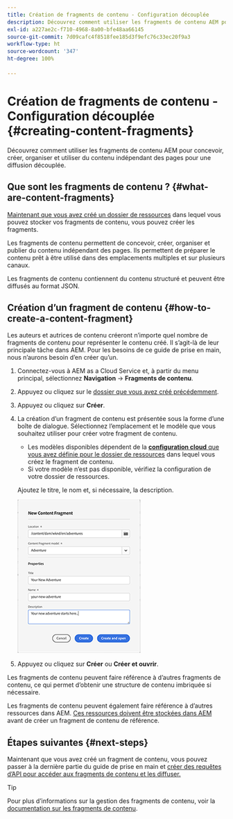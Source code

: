 ```yaml
---
title: Création de fragments de contenu - Configuration découplée
description: Découvrez comment utiliser les fragments de contenu AEM pour concevoir, créer, organiser et utiliser du contenu indépendant des pages pour une diffusion découplée.
exl-id: a227ae2c-f710-4968-8a00-bfe48aa66145
source-git-commit: 7d09cafc4f8518fee185d3f9efc76c33ec20f9a3
workflow-type: ht
source-wordcount: '347'
ht-degree: 100%

---
```


# Création de fragments de contenu - Configuration découplée {#creating-content-fragments}

Découvrez comment utiliser les fragments de contenu AEM pour concevoir, créer, organiser et utiliser du contenu indépendant des pages pour une diffusion découplée.

## Que sont les fragments de contenu ?  {#what-are-content-fragments}

[Maintenant que vous avez créé un dossier de ressources](create-assets-folder.md) dans lequel vous pouvez stocker vos fragments de contenu, vous pouvez créer les fragments.

Les fragments de contenu permettent de concevoir, créer, organiser et publier du contenu indépendant des pages. Ils permettent de préparer le contenu prêt à être utilisé dans des emplacements multiples et sur plusieurs canaux.

Les fragments de contenu contiennent du contenu structuré et peuvent être diffusés au format JSON.

## Création d’un fragment de contenu {#how-to-create-a-content-fragment}

Les auteurs et autrices de contenu créeront n’importe quel nombre de fragments de contenu pour représenter le contenu créé. Il s’agit-là de leur principale tâche dans AEM. Pour les besoins de ce guide de prise en main, nous n’aurons besoin d’en créer qu’un.

1. Connectez-vous à AEM as a Cloud Service et, à partir du menu principal, sélectionnez **Navigation** -> **Fragments de contenu**.

1. Appuyez ou cliquez sur le [dossier que vous avez créé précédemment](create-assets-folder.md).
1. Appuyez ou cliquez sur **Créer**.
1. La création d’un fragment de contenu est présentée sous la forme d’une boîte de dialogue.
Sélectionnez l’emplacement et le modèle que vous souhaitez utiliser pour créer votre fragment de contenu.

   * Les modèles disponibles dépendent de la [**configuration cloud** que vous avez définie pour le dossier de ressources](create-assets-folder.md) dans lequel vous créez le fragment de contenu.
   * Si votre modèle n’est pas disponible, vérifiez la configuration de votre dossier de ressources.

   Ajoutez le titre, le nom et, si nécessaire, la description.

   ![Boîte de dialogue Créer un fragment de contenu](/help/sites-cloud/administering/content-fragments/assets/cfc-console-create.png)

1. Appuyez ou cliquez sur **Créer** ou **Créer et ouvrir**.

Les fragments de contenu peuvent faire référence à d’autres fragments de contenu, ce qui permet d’obtenir une structure de contenu imbriquée si nécessaire.

Les fragments de contenu peuvent également faire référence à d’autres ressources dans AEM. [Ces ressources doivent être stockées dans AEM](/help/assets/manage-digital-assets.md) avant de créer un fragment de contenu de référence.

## Étapes suivantes {#next-steps}

Maintenant que vous avez créé un fragment de contenu, vous pouvez passer à la dernière partie du guide de prise en main et [créer des requêtes d’API pour accéder aux fragments de contenu et les diffuser.](create-api-request.md)

>[!TIP]
>
>Pour plus d’informations sur la gestion des fragments de contenu, voir la [documentation sur les fragments de contenu](/help/sites-cloud/administering/content-fragments/overview.md).
